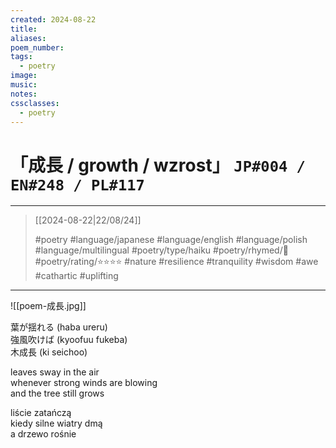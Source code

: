 ```yaml
---
created: 2024-08-22
title:
aliases:
poem_number:
tags:
  - poetry
image:
music:
notes:
cssclasses:
  - poetry
---
```

# 「成長 / growth / wzrost」 `JP#004 / EN#248 / PL#117`

---

> [[2024-08-22|22/08/24]]
> 
> #poetry 
> #language/japanese #language/english #language/polish #language/multilingual
> #poetry/type/haiku 
> #poetry/rhymed/🔴 
> #poetry/rating/⭐⭐⭐⭐ 
> #nature #resilience #tranquility #wisdom #awe #cathartic #uplifting 

---

![[poem-成長.jpg]]

葉が揺れる (haba ureru)  
強風吹けば (kyoofuu fukeba)  
木成長 (ki seichoo)  
  
leaves sway in the air  
whenever strong winds are blowing  
and the tree still grows  
  
liście zatańczą  
kiedy silne wiatry dmą  
a drzewo rośnie